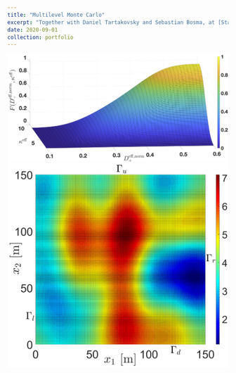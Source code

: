 ```yaml
---
title: "Multilevel Monte Carlo"
excerpt: "Together with Daniel Tartakovsky and Sebastian Bosma, at [Stanford University](https://www.stanford.edu/) I developed an accelerated multilevel Monte Carlo approach via stratification/Latin hypercube sampling for the estimation of cumulative distribution functions.<br/><img src='/images/lnK.png'>"
date: 2020-09-01
collection: portfolio
---
```


<img src='/images/smooth.png'>  

  
<img src='/images/lnK.png'>


